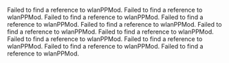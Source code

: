  Failed to find a reference to wlanPPMod.
 Failed to find a reference to wlanPPMod.
 Failed to find a reference to wlanPPMod.
 Failed to find a reference to wlanPPMod.
 Failed to find a reference to wlanPPMod.
 Failed to find a reference to wlanPPMod.
 Failed to find a reference to wlanPPMod.
 Failed to find a reference to wlanPPMod.
 Failed to find a reference to wlanPPMod.
 Failed to find a reference to wlanPPMod.
 Failed to find a reference to wlanPPMod.
